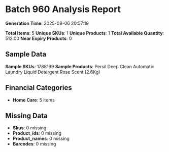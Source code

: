 # Batch 960 Analysis Report

**Generation Time**: 2025-08-06 20:57:19

**Total Items**: 5
**Unique SKUs**: 1
**Unique Products**: 1
**Total Available Quantity**: 512.00
**Near Expiry Products**: 0

## Sample Data
**Sample SKUs**: 1788199
**Sample Products**: Persil Deep Clean Automatic Laundry Liquid Detergent Rose Scent (2.6Kg)

## Financial Categories
- **Home Care**: 5 items

## Missing Data
- **Skus**: 0 missing
- **Product_ids**: 0 missing
- **Product_names**: 0 missing
- **Barcodes**: 0 missing
